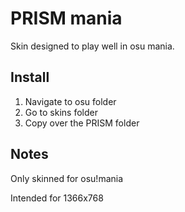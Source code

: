# PRISM mania

Skin designed to play well in osu mania.

## Install
1. Navigate to osu folder
2. Go to skins folder
3. Copy over the PRISM folder

## Notes
Only skinned for osu!mania

Intended for 1366x768
